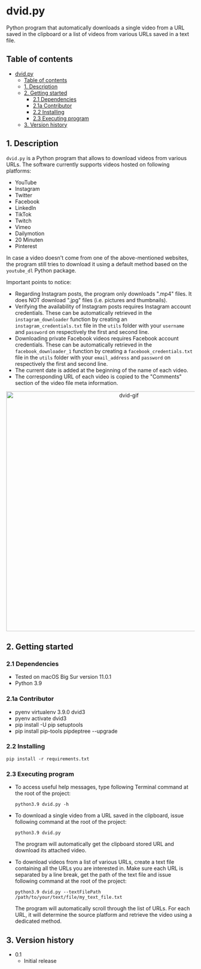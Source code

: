 # dvid.py

Python program that automatically downloads a single video from a URL saved in
the clipboard or a list of videos from various URLs saved in a text file.

## Table of contents

- [dvid.py](#dvidpy)
  - [Table of contents](#table-of-contents)
  - [1. Description](#1-description)
  - [2. Getting started](#2-getting-started)
    - [2.1 Dependencies](#21-dependencies)
    - [2.1a Contributor](#21a-contributor)
    - [2.2 Installing](#22-installing)
    - [2.3 Executing program](#23-executing-program)
  - [3. Version history](#3-version-history)

<!-- toc -->

## 1. Description

`dvid.py` is a Python program that allows to download videos from various URLs.
The software currently supports videos hosted on following platforms:

- YouTube
- Instagram
- Twitter
- Facebook
- LinkedIn
- TikTok
- Twitch
- Vimeo
- Dailymotion
- 20 Minuten
- Pinterest

In case a video doesn't come from one of the above-mentioned websites, the
program still tries to download it using a default method based on the
`youtube_dl` Python package.

Important points to notice:

- Regarding Instagram posts, the program only downloads ".mp4" files. It does
  NOT download ".jpg" files (i.e. pictures and thumbnails).
- Verifying the availability of Instagram posts requires Instagram account
  credentials. These can be automatically retrieved in the `instagram_downloader`
  function by creating an `instagram_credentials.txt` file in the `utils` folder
  with your `username` and `password` on respectively the first and second line.
- Downloading private Facebook videos requires Facebook account credentials.
  These can be automatically retrieved in the `facebook_downloader_1`
  function by creating a `facebook_credentials.txt` file in the `utils` folder
  with your `email_address` and `password` on respectively the first and second
  line.
- The current date is added at the beginning of the name of each video.
- The corresponding URL of each video is copied to the "Comments" section of the
  video file meta information.

<p align="center">
	<img src="dvid.gif" alt="dvid-gif" style="width: 640px;"/>
</p>

## 2. Getting started

### 2.1 Dependencies

* Tested on macOS Big Sur version 11.0.1
* Python 3.9
### 2.1a Contributor

* pyenv virtualenv 3.9.0 dvid3
* pyenv activate dvid3
* pip install -U pip setuptools
* pip install pip-tools pipdeptree --upgrade


### 2.2 Installing

`pip install -r requirements.txt`

### 2.3 Executing program

- To access useful help messages, type following Terminal command at the
  root of the project:

  `python3.9 dvid.py -h`
- To download a single video from a URL saved in the clipboard, issue following
  command at the root of the project:

  `python3.9 dvid.py`

  The program will automatically get the clipboard stored
  URL and download its attached video.
- To download videos from a list of various URLs, create a text file containing
  all the URLs you are interested in. Make sure each URL is separated by a line
  break, get the path of the text file and issue following command at the root
  of the project:

  `python3.9 dvid.py --textFilePath /path/to/your/text/file/my_text_file.txt`

  The program will automatically scroll through the list of URLs. For each URL,
  it will determine the source platform and retrieve the video using a
  dedicated method.

## 3. Version history

* 0.1
  * Initial release
